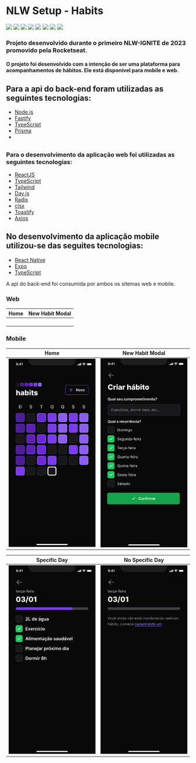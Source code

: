 #   NLW Setup - Habits 


<img src="https://img.shields.io/badge/React-20232A?style=for-the-badge&logo=react&logoColor=61DAFB" />
  <img src="https://img.shields.io/badge/node.js-6DA55F?style=for-the-badge&logo=node.js&logoColor=white" />
  <img src="https://img.shields.io/badge/fastify-%23000000.svg?style=for-the-badge&logo=fastify&logoColor=white" />
  <img src="https://img.shields.io/badge/Tailwind_CSS-38B2AC?style=for-the-badge&logo=tailwind-css&logoColor=white" />
  <img src="https://img.shields.io/badge/Prisma-3982CE?style=for-the-badge&logo=Prisma&logoColor=white" />
  <img src="https://img.shields.io/badge/typescript-%23007ACC.svg?style=for-the-badge&logo=typescript&logoColor=white" />
  <img src="https://img.shields.io/badge/vite-%23646CFF.svg?style=for-the-badge&logo=vite&logoColor=white" />
  <img src="https://img.shields.io/badge/sqlite-%2307405e.svg?style=for-the-badge&logo=sqlite&logoColor=white" />
 
 
  ### Projeto desenvolvido durante o primeiro NLW-IGNITE de 2023 promovido pela Rocketseat.

  #### O projeto foi desenvolvido com a intenção de ser uma plataforma para acompanhamentos de hábitos. Ele está disponível para mobile e web.

  ## Para a api do back-end foram utilizadas as seguintes tecnologias:
- [Node.js](https://nodejs.org/en/)
- [Fastify](https://www.fastify.io/)
- [TypeScript](https://www.typescriptlang.org/)
- [Prisma](https://prisma.io/)
- 
##

  ### Para o desenvolvimento da aplicação web foi utilizadas as seguintes tecnologias:

- [ReactJS](https://reactjs.org/)
- [TypeScript](https://www.typescriptlang.org/)
- [Tailwind](https://tailwindcss.com/)
- [Day.js](https://day.js.org/)
- [Radix](https://www.radix-ui.com/)
- [clsx](https://www.npmjs.com/package/clsx)
- [Toastify](https://fkhadra.github.io/react-toastify/introduction)
- [Axios](https://axios-http.com/ptbr/docs/intro)

## No desenvolvimento da aplicação mobile utilizou-se das seguites tecnologias:

- [React Native](https://reactnative.dev/)
- [Expo](https://expo.dev/)
- [TypeScript](https://www.typescriptlang.org/)

A api do back-end foi consumida por ambos os sitemas web e mobile.

### Web

| Home                        | New Habit Modal             |
| --------------------------- | --------------------------- |
| <img src="" /> | <img src="" /> |

### Mobile

| Home                        | New Habit Modal             |
| --------------------------- | --------------------------- |
| <img src="https://github.com/Wallysson/habits/blob/main/assets/Mobile-Home.png" width='275px'/> | <img src="https://github.com/Wallysson/habits/blob/main/assets/Mobile-NewHabit.png" width='275px'/> |

| Specific Day                        | No Specific Day             |
| --------------------------- | --------------------------- |
| <img src="https://github.com/Wallysson/habits/blob/main/assets/Mobile-SpecificDay.png" width='275px'/> | <img src="https://github.com/Wallysson/habits/blob/main/assets/Mobile-NoSpecificDay.png" width='275px'/> |
